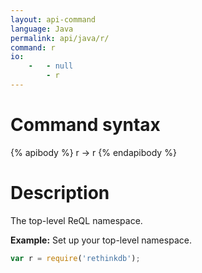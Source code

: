 ```yaml
---
layout: api-command
language: Java
permalink: api/java/r/
command: r
io:
    -   - null
        - r
---
```


# Command syntax #

{% apibody %}
r &rarr; r
{% endapibody %}

# Description #

The top-level ReQL namespace.

__Example:__ Set up your top-level namespace.

```js
var r = require('rethinkdb');
```

